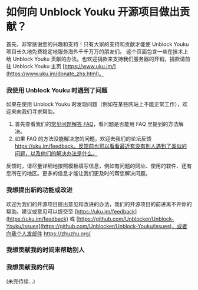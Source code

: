 # 如何向 Unblock Youku 开源项目做出贡献？

首先，非常感谢您的兴趣和支持！只有大家的支持和贡献才能使 Unblock Youku 项目长久地免费稳定地服务海外千千万万的朋友们。 这个页面包含一些在技术上给 Unblock Youku 贡献的办法。也欢迎捐款来支持我们服务器的开销，捐款请前往 Unblock Youku 主页 [https://www.uku.im/](https://www.uku.im/donate_zhs.html)。

### 我使用 Unblock Youku 时遇到了问题

如果在使用 Unblock Youku 时发现问题（例如在某些网站上不能正常工作），欢迎来向我们寻求帮助。

1. 首先查看我们的[常见问题解答 FAQ](https://uku.im/faq)，看问题是否能用 FAQ 里提到的方法解决。
2. 如果 FAQ 的方法没能解决您的问题，欢迎去我们的论坛反馈 https://uku.im/feedback。反馈前也可以看看最近有没有别人遇到了类似的问题，以及他们的解决办法是什么。

反馈时，请尽量详细地按照模板填写信息，例如有问题的网址、使用的软件、还有您所在的地区。更多的信息才能让我们更及时的帮您解决问题。

### 我想提出新的功能或改进

欢迎为我们的开源项目提出意见和改进的办法，我们的开源项目的前进离不开你的帮助。建议或意见可以提交至 [https://uku.im/feedback](https://uku.im/feedback) 或 [https://github.com/Unblocker/Unblock-Youku/issues](https://github.com/Unblocker/Unblock-Youku/issues)，或者向我个人发邮件 https://zhuzhu.org/

### 我想贡献我的时间来帮助别人
### 我想贡献我的代码
(未完待续...)

